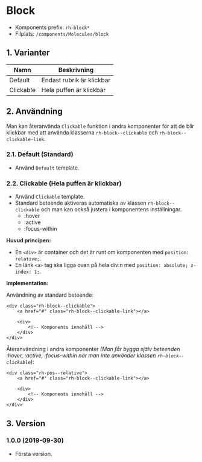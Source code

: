 # Block
* Komponents prefix: `rh-block*`
* Filplats: `/components/Molecules/block`

## 1. Varianter
|Namn|Beskrivning|
|---|---|
|Default|Endast rubrik är klickbar|
|Clickable|Hela puffen är klickbar|

## 2. Användning
Man kan återanvända `Clickable` funktion i andra komponenter för att de blir klickbar med att använda klasserna `rh-block--clickable` och `rh-block--clickable-link`.

### 2.1. Default (Standard)
* Använd `Default` template.

### 2.2. Clickable (Hela puffen är klickbar)
* Använd `Clickable` template.
* Standard beteende aktiveras automatiska av klassen `rh-block--clickable` och man kan också justera i komponentens inställningar.
    * :hover
    * :active
    * :focus-within

__Huvud principen:__
* En `<div>` är container och det är runt om komponenten med `position: relative;`.
* En länk `<a>` tag ska ligga ovan på hela div:n med `position: absolute; z-index: 1;`.

__Implementation:__

Användning av standard beteende:
```
<div class="rh-block--clickable">
    <a href="#" class="rh-block--clickable-link"></a>

    <div>
        <!-- Komponents innehåll -->
    </div>
</div>
```

Återanvändning i andra komponenter _(Man får bygga själv beteenden :hover, :active, :focus-within när man inte använder klassen `rh-block--clickable`)_:

```
<div class="rh-pos--relative">
    <a href="#" class="rh-block--clickable-link"></a>

    <div>
        <!-- Komponents innehåll -->
    </div>
</div>
```

## 3. Version
### 1.0.0 (2019-09-30)
* Första version.